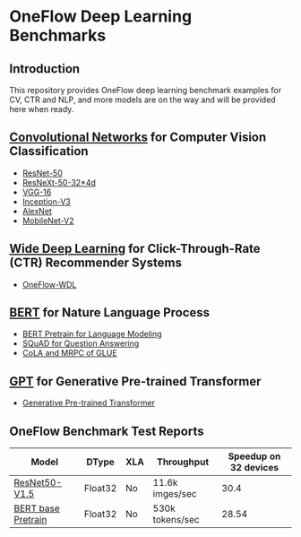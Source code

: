# OneFlow Deep Learning Benchmarks
## Introduction
This repository provides OneFlow deep learning benchmark examples for CV, CTR and NLP, and more models are on the way and will be provided here when ready.

## [Convolutional Networks](./Classification/cnns) for Computer Vision Classification
- [ResNet-50](./Classification/cnns)
- [ResNeXt-50-32*4d](./Classification/cnns)
- [VGG-16](./Classification/cnns)
- [Inception-V3](./Classification/cnns)
- [AlexNet](./Classification/cnns)
- [MobileNet-V2](./Classification/cnns)

## [Wide Deep Learning](./ClickThroughRate/WideDeepLearning) for Click-Through-Rate (CTR) Recommender Systems
- [OneFlow-WDL](./ClickThroughRate/WideDeepLearning)

## [BERT](./LanguageModeling/BERT) for Nature Language Process
- [BERT Pretrain for Language Modeling](./LanguageModeling/BERT)
- [SQuAD for Question Answering](./LanguageModeling/BERT)
- [CoLA and MRPC of GLUE](./LanguageModeling/BERT)

## [GPT](./LanguageModeling/GPT) for Generative Pre-trained Transformer
- [Generative Pre-trained Transformer](./LanguageModeling/GPT)

## OneFlow Benchmark Test Reports

| Model | DType | XLA | Throughput | Speedup on 32 devices |
| ----- | ----- | --- | ---------- | ------- |
| [ResNet50-V1.5](./reports/resnet50_v15_fp32_report.md) | Float32 | No | 11.6k imges/sec | 30.4 |
| [BERT base Pretrain](./reports/bert_fp32_report.md) | Float32 | No | 530k tokens/sec | 28.54 |
